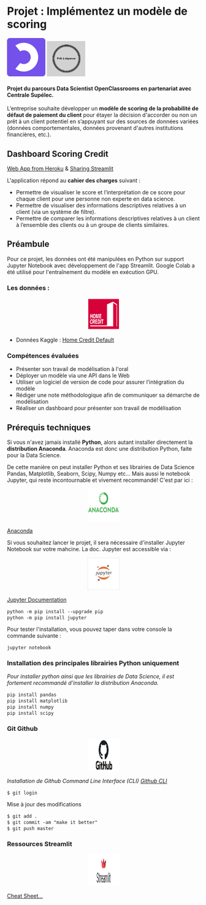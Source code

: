 # Projet : Implémentez un modèle de scoring

<p float="left">
  <img src="./images/Logo_OpenClassrooms.jpg" width="100" />
  <img src="./images/logo_pret_a_depenser.jpg" width="100" /> 
</p>

#### Projet du parcours Data Scientist OpenClassrooms en partenariat avec Centrale Supélec.
L’entreprise souhaite développer un **modèle de scoring de la probabilité de défaut de paiement du client** pour étayer la décision d'accorder ou non un prêt à un client potentiel en s’appuyant sur des sources de données variées (données comportementales, données provenant d'autres institutions financières, etc.).


## Dashboard Scoring Credit
[Web App from Heroku](https://model-scoring-openclassrom.herokuapp.com/) & [Sharing Streamlit](https://share.streamlit.io/deepsciencedata/projet-openclassroms/app/app.py)


L'application répond au **cahier des charges** suivant :

 - Permettre de visualiser le score et l’interprétation de ce score pour chaque client pour une personne non experte en data science.
 - Permettre de visualiser des informations descriptives relatives à un client (via un système de filtre).
 - Permettre de comparer les informations descriptives relatives à un client à l’ensemble des clients ou à un groupe de clients similaires.




## Préambule
Pour ce projet, les données ont été manipulées en Python sur support Jupyter Notebook avec développement de l'app Streamlit. Google Colab a été utilisé pour l'entraînement du modèle en exécution GPU.

### Les données :

<center><img src="./images/Home_credit_logo.jpg" width="84" height="84"></center>

- Données Kaggle : [Home Credit Default](https://www.kaggle.com/c/home-credit-default-risk/data)

### Compétences évaluées
 - Présenter son travail de modélisation à l'oral
 - Déployer un modèle via une API dans le Web
 - Utiliser un logiciel de version de code pour assurer l’intégration du modèle
 - Rédiger une note méthodologique afin de communiquer sa démarche de modélisation
 - Réaliser un dashboard pour présenter son travail de modélisation

## Prérequis techniques
Si vous n'avez jamais installé **Python**, alors autant installer directement la **distribution Anaconda**.
Anaconda est donc une distribution Python, faite pour la Data Science.

De cette manière on peut installer Python et ses librairies de Data Science Pandas, Matplotlib, Seaborn, Scipy, Numpy etc… 
Mais aussi le notebook Jupyter, qui reste incontournable et vivement recommandé!
C'est par ici : 
<center><img src="./images/anaconda-python-logo.jpg" width="84" height="84"></center>

[Anaconda](https://www.anaconda.com/download)

Si vous souhaitez lancer le projet, il sera nécessaire d'installer Jupyter Notebook sur votre mahcine. 
La doc. Jupyter est accessible via : 
<center><img src="./images/jupyter-logo.jpg" width="84" height="84"></center>

[Jupyter Documentation](https://jupyter.readthedocs.io/en/latest/install.html) 

```
python -m pip install --upgrade pip    
python -m pip install jupyter
```

Pour tester l'installation, vous pouvez taper dans votre console la commande suivante :

```
jupyter notebook
```

### Installation des principales librairies Python uniquement
*Pour installer python ainsi que les librairies de Data Science, il est fortement recommandé d'installer la distribution Anaconda.* 

```
pip install pandas
pip install matplotlib
pip install numpy
pip install scipy
```

### Git Github
<center><img src="./images/github-logo.jpg" width="84" height="84"></center>

*Installation de Github Command Line Interface (CLI) [Github CLI](https://cli.github.com/)* 

```
$ git login
```
Mise à jour des modifications
```
$ git add .
$ git commit -am "make it better"
$ git push master
```

### Ressources Streamlit 
<center><img src="./images/logo_streamlit.jpg" width="84" height="84"></center>

[Cheat Sheet…](https://share.streamlit.io/daniellewisdl/streamlit-cheat-sheet/app.py)

